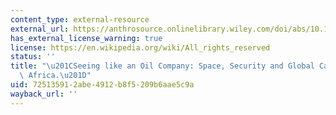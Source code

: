 ```yaml
---
content_type: external-resource
external_url: https://anthrosource.onlinelibrary.wiley.com/doi/abs/10.1525/aa.2005.107.3.377
has_external_license_warning: true
license: https://en.wikipedia.org/wiki/All_rights_reserved
status: ''
title: "\u201CSeeing like an Oil Company: Space, Security and Global Capital in Neoliberal\
  \ Africa.\u201D"
uid: 72513591-2abe-4912-b8f5-209b6aae5c9a
wayback_url: ''
---
```

